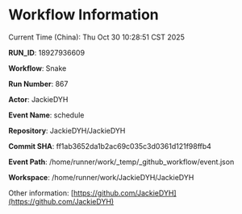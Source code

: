 # Workflow Information

Current Time (China): Thu Oct 30 10:28:51 CST 2025  

**RUN_ID**: 18927936609  

**Workflow**: Snake  

**Run Number**: 867  

**Actor**: JackieDYH  

**Event Name**: schedule  

**Repository**: JackieDYH/JackieDYH  

**Commit SHA**: ff1ab3652da1b2ac69c035c3d0361d121f98ffb4  

**Event Path**: /home/runner/work/_temp/_github_workflow/event.json  

**Workspace**: /home/runner/work/JackieDYH/JackieDYH  

Other information: [https://github.com/JackieDYH](https://github.com/JackieDYH)
